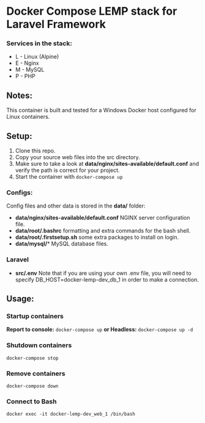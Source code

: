 Docker Compose LEMP stack for Laravel Framework
=
### Services in the stack:
* L - Linux (Alpine)
* E - Nginx
* M - MySQL
* P - PHP

## Notes:
This container is built and tested for a Windows Docker host configured for Linux containers.

## Setup:
1. Clone this repo.
2. Copy your source web files into the src directory.
3. Make sure to take a look at **data/nginx/sites-available/default.conf** and verify the path is correct for your project.
4. Start the container with `docker-compose up`

 ### Configs:
Config files and other data is stored in the **data/** folder:
* **data/nginx/sites-available/default.conf** NGINX server configuration file.
* **data/root/.bashrc** formatting and extra commands for the bash shell.
* **data/root/.firstsetup.sh** some extra packages to install on login.
* **data/mysql/*** MySQL database files.
### Laravel
* **src/.env** Note that if you are using your own .env file, you will need to specify DB_HOST=docker-lemp-dev_db_1 in order to make a connection.

## Usage:

### Startup containers
**Report to console:** `docker-compose up`
**or Headless:** `docker-compose up -d`

### Shutdown containers
`docker-compose stop`

### Remove containers
`docker-compose down`

### Connect to Bash
`docker exec -it docker-lemp-dev_web_1 /bin/bash`
